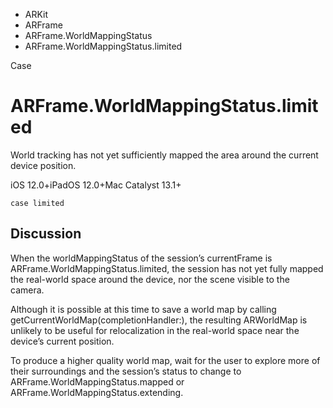 

- ARKit
- ARFrame
- ARFrame.WorldMappingStatus
-  ARFrame.WorldMappingStatus.limited 

Case

# ARFrame.WorldMappingStatus.limited

World tracking has not yet sufficiently mapped the area around the current device position.

iOS 12.0+iPadOS 12.0+Mac Catalyst 13.1+

``` source
case limited
```

## Discussion

When the worldMappingStatus of the session’s currentFrame is ARFrame.WorldMappingStatus.limited, the session has not yet fully mapped the real-world space around the device, nor the scene visible to the camera.

Although it is possible at this time to save a world map by calling getCurrentWorldMap(completionHandler:), the resulting ARWorldMap is unlikely to be useful for relocalization in the real-world space near the device’s current position.

To produce a higher quality world map, wait for the user to explore more of their surroundings and the session’s status to change to ARFrame.WorldMappingStatus.mapped or ARFrame.WorldMappingStatus.extending.

